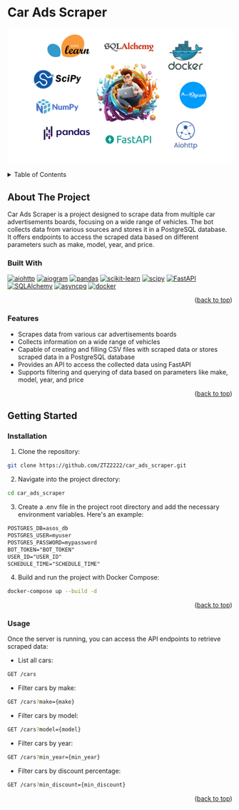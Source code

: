 # Car Ads Scraper

![fastapi-scikitlearn-pandas](/static/tech-stack.jpg)

<a name="readme-top"></a>

<details>
  <summary>Table of Contents</summary>
  <ol>
    <li>
      <a href="#about-the-project">About The Project</a>
      <ul>
        <li><a href="#built-with">Built With</a></li>
        <li><a href="#features">Features</a></li>
      </ul>
    </li>
    <li>
      <a href="#getting-started">Getting Started</a>
      <ul>
        <li><a href="#installation">Installation</a></li>
        <li><a href="#usage">Usage</a></li>
      </ul>
    </li>
  </ol>
</details>

## About The Project

Car Ads Scraper is a project designed to scrape data from multiple car advertisements boards, focusing on a wide range of vehicles. The bot collects data from various sources and stores it in a PostgreSQL database. It offers endpoints to access the scraped data based on different parameters such as make, model, year, and price.

### Built With

[![aiohttp][aiohttp.org]][aiohttp-url]
[![aiogram][aiogram.dev]][aiogram-url]
[![pandas][pandas.pydata.org]][pandas-url]
[![scikit-learn][scikit-learn.org]][scikit-learn-url]
[![scipy][scipy.org]][scipy-url]
[![FastAPI][fastapi.tiangolo.com]][fastapi-url]
[![SQLAlchemy][sqlalchemy.org]][sqlalchemy-url]
[![asyncpg][asyncpg.github.io]][asyncpg-url]
[![docker][hub.docker.com]][docker-url]

<p align="right">(<a href="#readme-top">back to top</a>)</p>

### Features

- Scrapes data from various car advertisements boards
- Collects information on a wide range of vehicles
- Capable of creating and filling CSV files with scraped data or stores scraped data in a PostgreSQL database
- Provides an API to access the collected data using FastAPI
- Supports filtering and querying of data based on parameters like make, model, year, and price

<p align="right">(<a href="#readme-top">back to top</a>)</p>

## Getting Started

### Installation

1. Clone the repository:

```bash
git clone https://github.com/ZTZ2222/car_ads_scraper.git
```

2. Navigate into the project directory:

```bash
cd car_ads_scraper
```

3. Create a .env file in the project root directory and add the necessary environment variables. Here's an example:

```plaintext
POSTGRES_DB=asos_db
POSTGRES_USER=myuser
POSTGRES_PASSWORD=mypassword
BOT_TOKEN="BOT_TOKEN"
USER_ID="USER_ID"
SCHEDULE_TIME="SCHEDULE_TIME"
```

4. Build and run the project with Docker Compose:

```bash
docker-compose up --build -d
```

<p align="right">(<a href="#readme-top">back to top</a>)</p>

### Usage

Once the server is running, you can access the API endpoints to retrieve scraped data:

- List all cars:

```bash
GET /cars
```

- Filter cars by make:

```bash
GET /cars?make={make}
```

- Filter cars by model:

```bash
GET /cars?model={model}
```

- Filter cars by year:

```bash
GET /cars?min_year={min_year}
```

- Filter cars by discount percentage:

```bash
GET /cars?min_discount={min_discount}
```

<p align="right">(<a href="#readme-top">back to top</a>)</p>

<!-- MARKDOWN LINKS & IMAGES -->
<!-- https://www.markdownguide.org/basic-syntax/#reference-style-links -->

[aiohttp.org]: https://img.shields.io/badge/aiohttp-3.8.3-e92063?style=for-the-badge&logo=aiohttp&logoColor=white
[aiohttp-url]: https://docs.aiohttp.org/en/stable/
[aiogram.dev]: https://img.shields.io/badge/aiogram-2.24.0-6BA81E?style=for-the-badge&logo=telegram&logoColor=white
[aiogram-url]: https://docs.aiogram.dev/en/latest/
[pandas.pydata.org]: https://img.shields.io/badge/pandas-1.5.3-6BA81E?style=for-the-badge&logo=pandas&logoColor=white
[pandas-url]: https://pandas.pydata.org/docs/
[scikit-learn.org]: https://img.shields.io/badge/scikitlearn-1.2.1-009485?style=for-the-badge&logo=scikitlearn&logoColor=white
[scikit-learn-url]: https://scikit-learn.org/stable/
[scipy.org]: https://img.shields.io/badge/scipy-1.10.0-bb0000?style=for-the-badge&logo=scipy&logoColor=white
[scipy-url]: https://docs.scipy.org/doc/scipy/
[fastapi.tiangolo.com]: https://img.shields.io/badge/FastAPI-0.104.1-009485?style=for-the-badge&logo=fastapi&logoColor=white
[fastapi-url]: https://fastapi.tiangolo.com/
[sqlalchemy.org]: https://img.shields.io/badge/SQLAlchemy-2.0.28-bb0000?color=bb0000&style=for-the-badge&logo=sqlalchemy&logoColor=white
[sqlalchemy-url]: https://docs.sqlalchemy.org/en/20/
[asyncpg.github.io]: https://img.shields.io/badge/asyncpg-0.29.0-2e6fce?style=for-the-badge&logo=postgresql&logoColor=white
[asyncpg-url]: https://magicstack.github.io/asyncpg/current/
[hub.docker.com]: https://img.shields.io/badge/docker-26.1.1-2094f3?style=for-the-badge&logo=docker&logoColor=white
[docker-url]: https://docs.docker.com/
